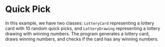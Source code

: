 # Quick Pick
In this example, we have two classes: `LotteryCard` representing a lottery card with 10 random quick picks, and `LotteryDrawing` representing a lottery drawing with winning numbers. The program generates a lottery card, draws winning numbers, and checks if the card has any winning numbers.
